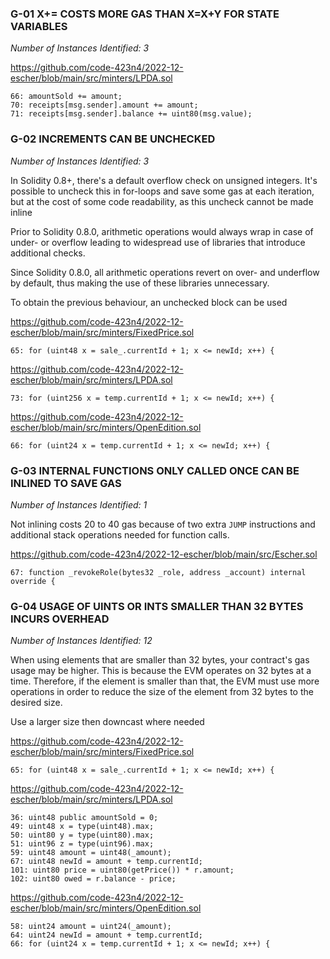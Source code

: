 ### G-01 X+= COSTS MORE GAS THAN X=X+Y FOR STATE VARIABLES 

*Number of Instances Identified: 3*

https://github.com/code-423n4/2022-12-escher/blob/main/src/minters/LPDA.sol

```
66: amountSold += amount;
70: receipts[msg.sender].amount += amount;
71: receipts[msg.sender].balance += uint80(msg.value);
```


### G-02 INCREMENTS CAN BE UNCHECKED

*Number of Instances Identified: 3*

In Solidity 0.8+, there's a default overflow check on unsigned integers. It's possible to uncheck this in for-loops and save some gas at each iteration, but at the cost of some code readability, as this uncheck cannot be made inline

Prior to Solidity 0.8.0, arithmetic operations would always wrap in case of under- or overflow leading to widespread use of libraries that introduce additional checks.

Since Solidity 0.8.0, all arithmetic operations revert on over- and underflow by default, thus making the use of these libraries unnecessary.

To obtain the previous behaviour, an unchecked block can be used

https://github.com/code-423n4/2022-12-escher/blob/main/src/minters/FixedPrice.sol

```
65: for (uint48 x = sale_.currentId + 1; x <= newId; x++) {
```

https://github.com/code-423n4/2022-12-escher/blob/main/src/minters/LPDA.sol

```
73: for (uint256 x = temp.currentId + 1; x <= newId; x++) {
```

https://github.com/code-423n4/2022-12-escher/blob/main/src/minters/OpenEdition.sol

```
66: for (uint24 x = temp.currentId + 1; x <= newId; x++) {
```




### G-03 INTERNAL FUNCTIONS ONLY CALLED ONCE CAN BE INLINED TO SAVE GAS

*Number of Instances Identified: 1*

Not inlining costs 20 to 40 gas because of two extra `JUMP` instructions and additional stack operations needed for function calls.


https://github.com/code-423n4/2022-12-escher/blob/main/src/Escher.sol

```
67: function _revokeRole(bytes32 _role, address _account) internal override {
```


### G-04 USAGE OF UINTS OR INTS SMALLER THAN 32 BYTES INCURS OVERHEAD

*Number of Instances Identified: 12*

When using elements that are smaller than 32 bytes, your contract's gas usage may be higher. This is because the EVM operates on 32 bytes at a time. Therefore, if the element is smaller than that, the EVM must use more operations in order to reduce the size of the element from 32 bytes to the desired size.

Use a larger size then downcast where needed


https://github.com/code-423n4/2022-12-escher/blob/main/src/minters/FixedPrice.sol

```
65: for (uint48 x = sale_.currentId + 1; x <= newId; x++) {
```

https://github.com/code-423n4/2022-12-escher/blob/main/src/minters/LPDA.sol

```
36: uint48 public amountSold = 0;
49: uint48 x = type(uint48).max;
50: uint80 y = type(uint80).max;
51: uint96 z = type(uint96).max;
59: uint48 amount = uint48(_amount);
67: uint48 newId = amount + temp.currentId;
101: uint80 price = uint80(getPrice()) * r.amount;
102: uint80 owed = r.balance - price;
```

https://github.com/code-423n4/2022-12-escher/blob/main/src/minters/OpenEdition.sol

```
58: uint24 amount = uint24(_amount);
64: uint24 newId = amount + temp.currentId;
66: for (uint24 x = temp.currentId + 1; x <= newId; x++) {
```

